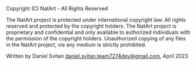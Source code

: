 Copyright (C) NatArt - All Rights Reserved

The NatArt project is protected under international copyright law.
All rights reserved and protected by the copyright holders.
The NatArt project is proprietary and confidential and only available to authorized individuals with the permission of the copyright holders.
Unauthorized copying of any files in the NatArt project, via any medium is strictly prohibited.

Written by Daniel Svitan <daniel.svitan.team7274dev@gmail.com>, April 2023
